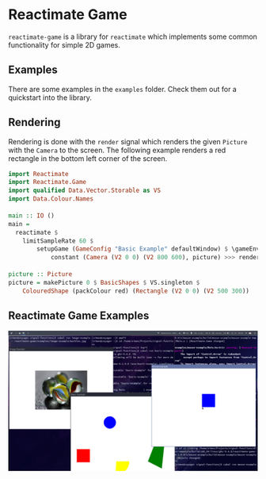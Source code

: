 # Reactimate Game

`reactimate-game` is a library for `reactimate` which implements some common functionality for simple 2D games.

## Examples

There are some examples in the `examples` folder. Check them out for a quickstart into the library.

## Rendering

Rendering is done with the `render` signal which renders the given `Picture` with the `Camera` to the screen. The following example renders a red rectangle in the bottom left corner of the screen.
```haskell
import Reactimate
import Reactimate.Game
import qualified Data.Vector.Storable as VS
import Data.Colour.Names

main :: IO ()
main =
  reactimate $
  	limitSampleRate 60 $
	    setupGame (GameConfig "Basic Example" defaultWindow) $ \gameEnv ->
	        constant (Camera (V2 0 0) (V2 800 600), picture) >>> render gameEnv >>> constant Nothing

picture :: Picture
picture = makePicture 0 $ BasicShapes $ VS.singleton $
	ColouredShape (packColour red) (Rectangle (V2 0 0) (V2 500 300))
```

## Reactimate Game Examples


![reactimate-game examples](screenshot.png)
